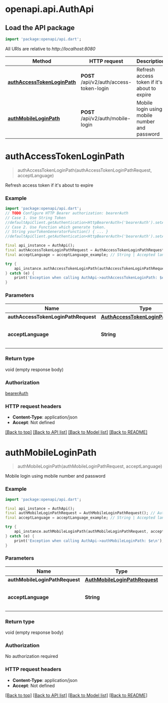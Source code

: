 # openapi.api.AuthApi

## Load the API package
```dart
import 'package:openapi/api.dart';
```

All URIs are relative to *http://localhost:8080*

Method | HTTP request | Description
------------- | ------------- | -------------
[**authAccessTokenLoginPath**](AuthApi.md#authaccesstokenloginpath) | **POST** /api/v2/auth/access-token-login | Refresh access token if it's about to expire
[**authMobileLoginPath**](AuthApi.md#authmobileloginpath) | **POST** /api/v2/auth/mobile-login | Mobile login using mobile number and password


# **authAccessTokenLoginPath**
> authAccessTokenLoginPath(authAccessTokenLoginPathRequest, acceptLanguage)

Refresh access token if it's about to expire

### Example
```dart
import 'package:openapi/api.dart';
// TODO Configure HTTP Bearer authorization: bearerAuth
// Case 1. Use String Token
//defaultApiClient.getAuthentication<HttpBearerAuth>('bearerAuth').setAccessToken('YOUR_ACCESS_TOKEN');
// Case 2. Use Function which generate token.
// String yourTokenGeneratorFunction() { ... }
//defaultApiClient.getAuthentication<HttpBearerAuth>('bearerAuth').setAccessToken(yourTokenGeneratorFunction);

final api_instance = AuthApi();
final authAccessTokenLoginPathRequest = AuthAccessTokenLoginPathRequest(); // AuthAccessTokenLoginPathRequest | 
final acceptLanguage = acceptLanguage_example; // String | Accepted language from client side

try {
    api_instance.authAccessTokenLoginPath(authAccessTokenLoginPathRequest, acceptLanguage);
} catch (e) {
    print('Exception when calling AuthApi->authAccessTokenLoginPath: $e\n');
}
```

### Parameters

Name | Type | Description  | Notes
------------- | ------------- | ------------- | -------------
 **authAccessTokenLoginPathRequest** | [**AuthAccessTokenLoginPathRequest**](AuthAccessTokenLoginPathRequest.md)|  | 
 **acceptLanguage** | **String**| Accepted language from client side | [optional] 

### Return type

void (empty response body)

### Authorization

[bearerAuth](../README.md#bearerAuth)

### HTTP request headers

 - **Content-Type**: application/json
 - **Accept**: Not defined

[[Back to top]](#) [[Back to API list]](../README.md#documentation-for-api-endpoints) [[Back to Model list]](../README.md#documentation-for-models) [[Back to README]](../README.md)

# **authMobileLoginPath**
> authMobileLoginPath(authMobileLoginPathRequest, acceptLanguage)

Mobile login using mobile number and password

### Example
```dart
import 'package:openapi/api.dart';

final api_instance = AuthApi();
final authMobileLoginPathRequest = AuthMobileLoginPathRequest(); // AuthMobileLoginPathRequest | 
final acceptLanguage = acceptLanguage_example; // String | Accepted language from client side

try {
    api_instance.authMobileLoginPath(authMobileLoginPathRequest, acceptLanguage);
} catch (e) {
    print('Exception when calling AuthApi->authMobileLoginPath: $e\n');
}
```

### Parameters

Name | Type | Description  | Notes
------------- | ------------- | ------------- | -------------
 **authMobileLoginPathRequest** | [**AuthMobileLoginPathRequest**](AuthMobileLoginPathRequest.md)|  | 
 **acceptLanguage** | **String**| Accepted language from client side | [optional] 

### Return type

void (empty response body)

### Authorization

No authorization required

### HTTP request headers

 - **Content-Type**: application/json
 - **Accept**: Not defined

[[Back to top]](#) [[Back to API list]](../README.md#documentation-for-api-endpoints) [[Back to Model list]](../README.md#documentation-for-models) [[Back to README]](../README.md)

